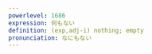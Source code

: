 ```yaml
---
powerlevel: 1686
expression: 何もない
definition: (exp,adj-i) nothing; empty
pronunciation: なにもない
---
```

